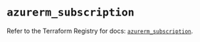 # `azurerm_subscription`

Refer to the Terraform Registry for docs: [`azurerm_subscription`](https://registry.terraform.io/providers/hashicorp/azurerm/4.22.0/docs/resources/subscription).
